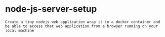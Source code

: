 # node-js-server-setup

`Create a tiny nodejs web application wrap it in a docker container and be able to access that web application from a browser running on your local machine`
